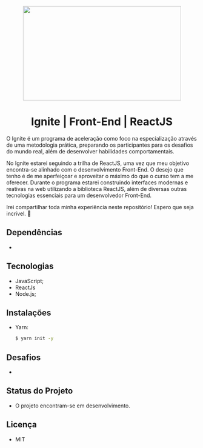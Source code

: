 <p align="center"> 

<img src="https://user-images.githubusercontent.com/60404990/134751543-3aafd9ce-b5e2-4e5f-9454-d640bbcd0762.png" width="417" height="249"> 
</p>

<h1 align="center">  Ignite | Front-End | ReactJS </h1>

O Ignite é um programa de aceleração como foco na especialização através de uma metodologia prática, preparando os participantes para os desafios do mundo real, além de desenvolver habilidades comportamentais.

No Ignite estarei seguindo a trilha de ReactJS, uma vez que meu objetivo encontra-se alinhado com o desenvolvimento Front-End. O desejo que tenho é de me aperfeiçoar e aproveitar o máximo do que o curso tem a me oferecer. Durante o programa estarei construindo interfaces modernas e reativas na web utilizando a biblioteca ReactJS, além de diversas outras tecnologias essenciais para um desenvolvedor Front-End.

Irei compartilhar toda minha experiência neste repositório! Espero que seja incrível. 💜

## Dependências
- 

## Tecnologias
- JavaScript;
- ReactJs
- Node.js;

## Instalações

 - Yarn:
    ```bash
   $ yarn init -y
 
## Desafios 
-

## Status do Projeto
- O projeto encontram-se em desenvolvimento.

## Licença
- MIT
